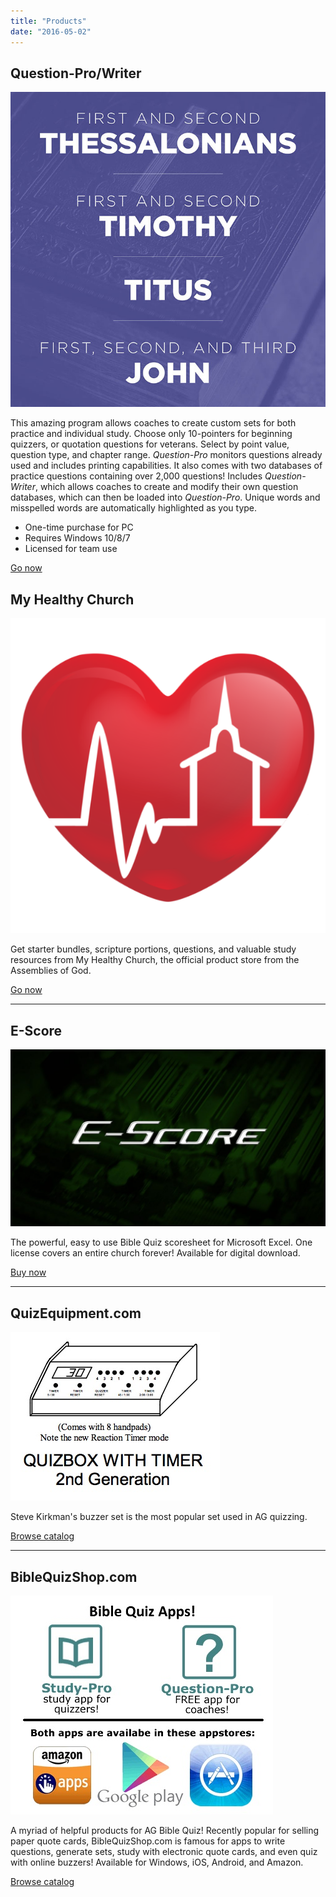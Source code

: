 ```yaml
---
title: "Products"
date: "2016-05-02"
---
```


## Question-Pro/Writer

![](images/TsJs.jpeg)

This amazing program allows coaches to create custom sets for both practice and individual study. Choose only 10-pointers for beginning quizzers, or quotation questions for veterans. Select by point value, question type, and chapter range. _Question-Pro_ monitors questions already used and includes printing capabilities. It also comes with two databases of practice questions containing over 2,000 questions! Includes _Question-Writer_, which allows coaches to create and modify their own question databases, which can then be loaded into _Question-Pro_. Unique words and misspelled words are automatically highlighted as you type.

- One-time purchase for PC
- Requires Windows 10/8/7
- Licensed for team use

[Go now](https://myhealthychurch.com/store/startitem.cfm?item=351769&cat=YMBIBQUIZ&mastercat=&path=YMBIBQUIZ)

## My Healthy Church

![My Healthy Church](images/LNh4xHO.png)

Get starter bundles, scripture portions, questions, and valuable study resources from My Healthy Church, the official product store from the Assemblies of God.

[Go now](https://myhealthychurch.com/store/startcat.cfm?cat=YMBIBQUIZ&mastercat=&path=YMBIBQUIZ)

* * *

## E-Score

![](images/E-Score-1080-1024x576.jpg)

The powerful, easy to use Bible Quiz scoresheet for Microsoft Excel. One license covers an entire church forever! Available for digital download.

[Buy now](https://escore.jameslex.com/)

* * *

## QuizEquipment.com

![](images/kirkman.jpg)

Steve Kirkman's buzzer set is the most popular set used in AG quizzing.

[Browse catalog](http://www.quizequipment.com/quizbox_pdf/ag_info.pdf)

* * *

## BibleQuizShop.com

![](images/smith.jpg)

A myriad of helpful products for AG Bible Quiz! Recently popular for selling paper quote cards, BibleQuizShop.com is famous for apps to write questions, generate sets, study with electronic quote cards, and even quiz with online buzzers! Available for Windows, iOS, Android, and Amazon.

[Browse catalog](https://ag.biblequizshop.com/)
